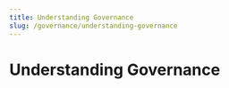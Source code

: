 ```yaml
---
title: Understanding Governance
slug: /governance/understanding-governance
---
```


# Understanding Governance
